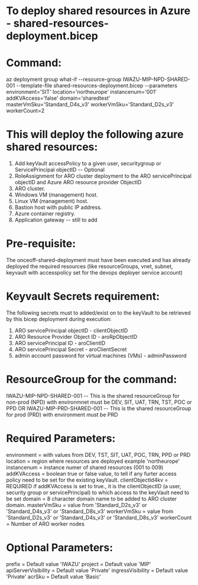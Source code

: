 To deploy shared resources in Azure - shared-resources-deployment.bicep
=======================================================================

Command:
=========
az deployment group what-if --resource-group IWAZU-MIP-NPD-SHARED-001 --template-file shared-resources-deployment.bicep --parameters environment='SIT' location='northeurope' instancenum='001' addKVAccess='false' domain='sharedtest' masterVmSku='Standard_D4s_v3' workerVmSku='Standard_D2s_v3' workerCount=2

This will deploy the following azure shared resources:
======================================================
1. Add keyVault accessPolicy to a given user, securitygroup or ServicePrincipal objectID -- Optional
2. RoleAssignment for ARO cluster deployment to the ARO servicePrincipal objectID and Azure ARO resource provider ObjectID
3. ARO cluster.
4. Windows VM (management) host.
5. Linux VM (management) host.
6. Bastion host with public IP address.
7. Azure container registry.
8. Application gateway -- still to add


Pre-requisite:
==============
The onceoff-shared-deployment must have been executed and has already deployed the required resources (like resourceGroups, vnet, subnet, keyvault with accesspolicy set for the devops deployer service account)

Keyvault Secrets requirement:
=============================
The following secrets must to added/exist on to the keyVault to be retrieved by this bicep deployment during execution:
1. ARO servicePrincipal objectID - clientObjectID
2. ARO Resource Provider Object ID - aroRpObjectID
3. ARO servicePrincipal ID - aroClientID
4. ARO servicePrincipal Secret - aroClientSecret
5. admin account password for virtual machines (VMs) - adminPassword

ResourceGroup for the command:
===============================
IWAZU-MIP-NPD-SHARED-001 -- This is the shared resourceGroup for non-prod (NPD) with environmnet must be DEV, SIT, UAT, TRN, TST, POC or PPD 
OR
IWAZU-MIP-PRD-SHARED-001 -- This is the shared resourceGroup for prod (PRD) with environment must be PRD

Required Parameters:
====================
environment = with values from DEV, TST, SIT, UAT, POC, TRN, PPD or PRD
location = region where resources are deployed example 'northeurope'
instancenum = instance numer of shared resources (001 to 009)
addKVAccess = boolean true or false value, to tell if any furter access policy need to be set for the existing keyVault.
clientObjectId4kv = REQUIRED if addKVAccess is set to true., it is the clientObjectID (a user, security group or servicePrincipal)  to which access to the keyVault need to be set
domain = 8 character domain name to be added to ARO cluster domain.
masterVmSku = value from 'Standard_D2s_v3' or 'Standard_D4s_v3' or 'Standard_D8s_v3'
workerVmSku = value from 'Standard_D2s_v3' or 'Standard_D4s_v3' or 'Standard_D8s_v3'
workerCount = Number of ARO worker nodes


Optional Parameters:
=====================
prefix = Default value 'IWAZU'
project = Default value 'MIP'
apiServerVisibility = Default value 'Private'
ingressVisibility = Default value  'Private'
acrSku = Default value 'Basic' 
